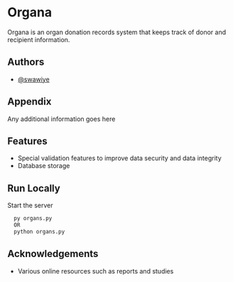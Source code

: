 
# Organa

Organa is an organ donation records system that keeps track of donor and recipient information.


## Authors

- [@swawiye](https://www.github.com/swawiye)


## Appendix

Any additional information goes here


## Features

- Special validation features to improve data security and data integrity
- Database storage


## Run Locally

Start the server

```bash
  py organs.py 
  OR
  python organs.py
```


## Acknowledgements

 - Various online resources such as reports and studies 
